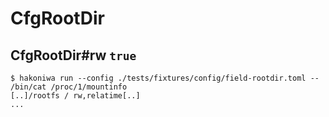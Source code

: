# CfgRootDir

## CfgRootDir#rw `true`

```console
$ hakoniwa run --config ./tests/fixtures/config/field-rootdir.toml -- /bin/cat /proc/1/mountinfo
[..]/rootfs / rw,relatime[..]
...

```
